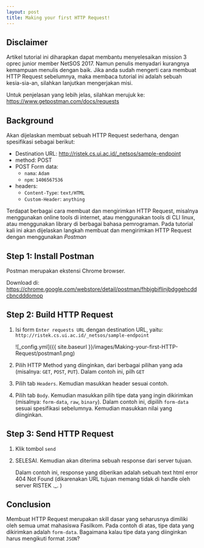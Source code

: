 ```yaml
---
layout: post
title: Making your first HTTP Request!
---
```


Disclaimer
---
Artikel tutorial ini diharapkan dapat membantu menyelesaikan mission 3 oprec junior member NetSOS 2017.
Namun penulis menyadari kurangnya kemampuan menulis dengan baik.
Jika anda sudah mengerti cara membuat HTTP Request sebelumnya, maka membaca tutorial ini adalah sebuah 
kesia-sia-an, silahkan lanjutkan mengerjakan misi.

Untuk penjelasan yang lebih jelas, silahkan merujuk ke: <https://www.getpostman.com/docs/requests>

Background
---
Akan dijelaskan membuat sebuah HTTP Request sederhana, dengan spesifikasi sebagai berikut:

- Destination URL: <http://ristek.cs.ui.ac.id/_netsos/sample-endpoint>
- method: POST
- POST Form data:
  - `nama`: `Adam`
  - `npm`: `1406567536`
- headers: 
  - `Content-Type`: `text/HTML`
  - `Custom-Header`: `anything`

Terdapat berbagai cara membuat dan mengirimkan HTTP Request, misalnya menggunakan online tools di internet, atau 
menggunakan tools di CLI linux, atau menggunakan library di berbagai bahasa pemrograman.
Pada tutorial kali ini akan dijelaskan langkah membuat dan mengirimkan HTTP Request dengan menggunakan _Postman_

Step 1: Install Postman
---
Postman merupakan ekstensi Chrome browser.

Download di: <https://chrome.google.com/webstore/detail/postman/fhbjgbiflinjbdggehcddcbncdddomop>

Step 2: Build HTTP Request
---

1. Isi form `Enter requests URL` dengan destination URL, yaitu: `http://ristek.cs.ui.ac.id/_netsos/sample-endpoint`

   ![_config.yml]({{ site.baseurl }}/images/Making-your-first-HTTP-Request/postman1.png)


2. Pilih HTTP Method yang diinginkan, dari berbagai pilihan yang ada (misalnya: `GET`, `POST`, `PUT`). Dalam contoh ini, pilh `GET`


3. Pilih tab `Headers`. Kemudian masukkan header sesuai contoh.


4. Pilih tab `Body`. Kemudian masukkan pilih tipe data yang ingin dikirimkan (misalnya: `form-data`, `raw`, `binary`).
   Dalam contoh ini, dipilih `form-data` sesuai spesifikasi sebelumnya. Kemudian masukkan nilai yang diinginkan.


Step 3: Send HTTP Request
---

1. Klik tombol `send`

2. SELESAI. Kemudian akan diterima sebuah response dari server tujuan. 

   Dalam contoh ini, response yang diberikan adalah sebuah text html error 404 Not Found 
   (dikarenakan URL tujuan memang tidak di handle oleh server RISTEK ._. )


Conclusion
---
Membuat HTTP Request merupakan skill dasar yang seharusnya dimiliki oleh semua umat mahasiswa Fasilkom.
Pada contoh di atas, tipe data yang dikirimkan adalah `form-data`. Bagaimana kalau tipe data yang diinginkan 
harus mengikuti format `JSON`?
   

